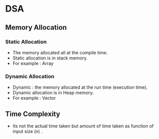 # DSA

## Memory Allocation

   ### Static Allocation
    
   - The memory allocated all at the compile time.
   - Static allocation is in stack memory.
   - For example : Array

   ### Dynamic Allocation

   - Dynamic : the memory allocated at the run time (execution time).
   - Dynamic allocation is in Heap memory.
   - For example : Vector


## Time Complexity
 
   - Its not the actual time taken but amount of time taken as function of input size (n) .